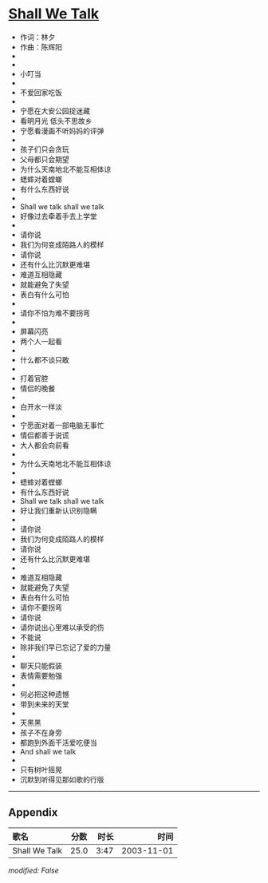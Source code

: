 # [Shall We Talk](https://music.163.com/song?id=66591)

* 作词：林夕
* 作曲：陈辉阳
*
*
* 小叮当
* 
* 不爱回家吃饭
* 
* 宁愿在大安公园捉迷藏
* 看明月光 低头不思故乡
* 宁愿看漫画不听妈妈的评弹
* 
* 孩子们只会贪玩
* 父母都只会期望
* 为什么天南地北不能互相体谅
* 蟋蟀对着螳螂
* 有什么东西好说
* 
* Shall we talk shall we talk
* 好像过去牵着手去上学堂
* 
* 请你说
* 我们为何变成陌路人的模样
* 请你说
* 还有什么比沉默更难堪
* 难道互相隐藏
* 就能避免了失望
* 表白有什么可怕
* 
* 请你不怕为难不要拐弯
* 
* 屏幕闪亮
* 两个人一起看
* 
* 什么都不谈只敢
* 
* 打着官腔
* 情侣的晚餐
* 
* 白开水一样淡
* 
* 宁愿面对着一部电脑无事忙
* 情侣都善于说谎
* 大人都会向前看
* 
* 为什么天南地北不能互相体谅
* 
* 蟋蟀对着螳螂
* 有什么东西好说
* Shall we talk shall we talk
* 好让我们重新认识别隐瞒
* 
* 请你说
* 我们为何变成陌路人的模样
* 请你说
* 还有什么比沉默更难堪
* 
* 难道互相隐藏
* 就能避免了失望
* 表白有什么可怕
* 请你不要拐弯
* 请你说
* 请你说出心里难以承受的伤
* 不能说
* 除非我们早已忘记了爱的力量
* 
* 聊天只能假装
* 表情需要勉强
* 
* 何必把这种遗憾
* 带到未来的天堂
* 
* 天黑黑
* 孩子不在身旁
* 都跑到外面干活爱吃便当
* And shall we talk
* 
* 只有树叶摇晃
* 沉默到听得见那如歌的行版


---

## Appendix

|歌名|分数|时长|时间|
|:---|:---:|---:|---:|
|Shall We Talk|25.0|3:47|2003-11-01

*modified: False*